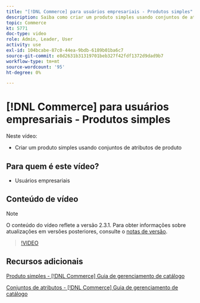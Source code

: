 ```yaml
---
title: "[!DNL Commerce] para usuários empresariais - Produtos simples"
description: Saiba como criar um produto simples usando conjuntos de atributos do produto.
topic: Commerce
kt: 5771
doc-type: video
role: Admin, Leader, User
activity: use
exl-id: 104bcabe-87c0-44ea-9bdb-6189b01ba6c7
source-git-commit: e8d2631b31319701beb327f42fdf1372d9dad9b7
workflow-type: tm+mt
source-wordcount: '95'
ht-degree: 0%

---
```


# [!DNL Commerce] para usuários empresariais - Produtos simples

Neste vídeo:

- Criar um produto simples usando conjuntos de atributos de produto

## Para quem é este vídeo?

- Usuários empresariais

## Conteúdo de vídeo

>[!NOTE]
>
>O conteúdo do vídeo reflete a versão 2.3.1. Para obter informações sobre atualizações em versões posteriores, consulte o [notas de versão](https://experienceleague.adobe.com/docs/commerce-operations/release/notes/overview.html).

>[!VIDEO](https://video.tv.adobe.com/v/35956?quality=12&learn=on)

## Recursos adicionais

[Produto simples - [!DNL Commerce] Guia de gerenciamento de catálogo](https://experienceleague.adobe.com/docs/commerce-admin/catalog/products/types/product-create-simple.html)

[Conjuntos de atributos - [!DNL Commerce] Guia de gerenciamento de catálogo](https://experienceleague.adobe.com/docs/commerce-admin/catalog/product-attributes/create/attribute-sets.html)
